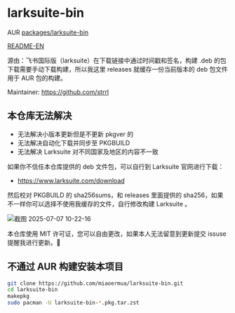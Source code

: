 # larksuite-bin
AUR [packages/larksuite-bin](https://aur.archlinux.org/packages/larksuite-bin)

[README-EN](/REMEAD-EN.md)

源由：飞书国际版（larksuite）在下载链接中通过时间戳和签名，构建 .deb 的包下载需要手动下载构建，所以我这里 releases 就缓存一份当前版本的 deb 包文件用于 AUR 包的构建。

Maintainer: https://github.com/strrl

## 本仓库无法解决

- 无法解决小版本更新但是不更新 pkgver 的
- 无法解决自动化下载并同步至 PKGBUILD
- 无法解决 Larksuite 对不同国家及地区的内容不一致

如果你不信任本仓库提供的 deb 文件包，可以自行到 Larksuite 官网进行下载：
- https://www.larksuite.com/download

然后校对 PKGBUILD 的 sha256sums，和 releases 里面提供的 sha256，如果不一样你可以选择不使用我缓存的文件，自行修改构建 Larksuite 。

![截图 2025-07-07 10-22-16](https://github.com/user-attachments/assets/cc72253e-fa4c-42a2-83c6-ed49b40e65b3)

本仓库使用 MIT 许可证，您可以自由更改，如果本人无法留意到更新提交 issuse 提醒我进行更新。🤗

## 不通过 AUR 构建安装本项目

```sh
git clone https://github.com/miaoermua/larksuite-bin.git
cd larksuite-bin
makepkg
sudo pacman -U larksuite-bin-*.pkg.tar.zst
```


<!--
## 通过 AUR 安装

还在旧版本，没完全谈完

```sh
paru -S larksuite-bin
```
--->
